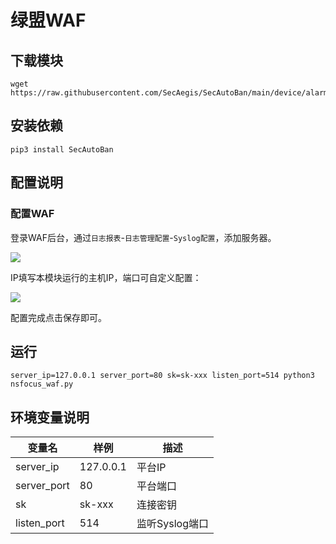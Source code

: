 # 绿盟WAF

## 下载模块

```
wget https://raw.githubusercontent.com/SecAegis/SecAutoBan/main/device/alarm/nsfocus_waf/nsfocus_waf.py
```

## 安装依赖

```
pip3 install SecAutoBan
```

## 配置说明

### 配置WAF

登录WAF后台，通过`日志报表`-`日志管理配置`-`Syslog配置`，添加服务器。

![](./img/1.jpg)

IP填写本模块运行的主机IP，端口可自定义配置：

![](./img/2.jpg)

配置完成点击保存即可。

## 运行

```shell
server_ip=127.0.0.1 server_port=80 sk=sk-xxx listen_port=514 python3 nsfocus_waf.py
```

## 环境变量说明

| 变量名         | 样例        | 描述         |
|-------------|-----------|------------|
| server_ip   | 127.0.0.1 | 平台IP       |
| server_port | 80        | 平台端口       |
| sk          | sk-xxx    | 连接密钥       |
| listen_port | 514       | 监听Syslog端口 |